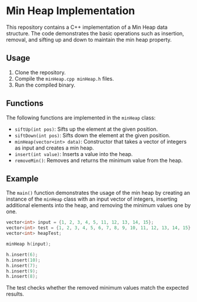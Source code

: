 # Min Heap Implementation

This repository contains a C++ implementation of a Min Heap data structure. The code demonstrates the basic operations such as insertion, removal, and sifting up and down to maintain the min heap property.

## Usage

1. Clone the repository.
2. Compile the `minHeap.cpp minHeap.h` files.
3. Run the compiled binary.

## Functions

The following functions are implemented in the `minHeap` class:

- `siftUp(int pos)`: Sifts up the element at the given position.
- `siftDown(int pos)`: Sifts down the element at the given position.
- `minHeap(vector<int> data)`: Constructor that takes a vector of integers as input and creates a min heap.
- `insert(int value)`: Inserts a value into the heap.
- `removeMin()`: Removes and returns the minimum value from the heap.

## Example

The `main()` function demonstrates the usage of the min heap by creating an instance of the `minHeap` class with an input vector of integers, inserting additional elements into the heap, and removing the minimum values one by one.

```cpp
vector<int> input = {1, 2, 3, 4, 5, 11, 12, 13, 14, 15};
vector<int> test = {1, 2, 3, 4, 5, 6, 7, 8, 9, 10, 11, 12, 13, 14, 15};
vector<int> heapTest;

minHeap h(input);

h.insert(6);
h.insert(10);
h.insert(7);
h.insert(9);
h.insert(8);

```
The test checks whether the removed minimum values match the expected results.
